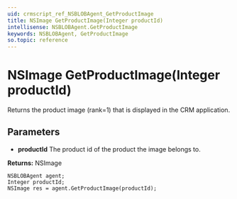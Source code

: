 ```yaml
---
uid: crmscript_ref_NSBLOBAgent_GetProductImage
title: NSImage GetProductImage(Integer productId)
intellisense: NSBLOBAgent.GetProductImage
keywords: NSBLOBAgent, GetProductImage
so.topic: reference
---
```


# NSImage GetProductImage(Integer productId)

Returns the product image (rank=1) that is displayed in the CRM application.

## Parameters

* **productId** The product id of the product the image belongs to.

**Returns:** NSImage

```crmscript
NSBLOBAgent agent;
Integer productId;
NSImage res = agent.GetProductImage(productId);
```


